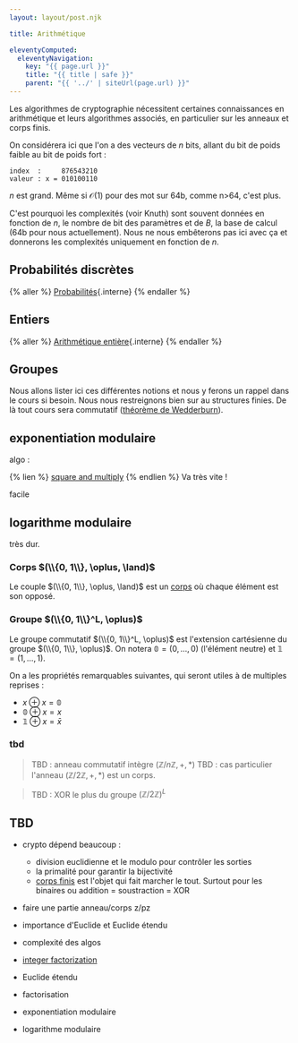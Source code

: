 ```yaml
---
layout: layout/post.njk

title: Arithmétique

eleventyComputed:
  eleventyNavigation:
    key: "{{ page.url }}"
    title: "{{ title | safe }}"
    parent: "{{ '../' | siteUrl(page.url) }}"
---
```


Les algorithmes de cryptographie nécessitent certaines connaissances en arithmétique et leurs algorithmes associés, en particulier sur les anneaux et corps finis.

On considérera ici que l'on a des vecteurs de $n$ bits, allant du bit de poids faible au bit de poids fort :

```
index  :     876543210
valeur : x = 010100110
```

$n$ est grand. Même si $\mathcal{O}(1)$ pour des mot sur 64b, comme n>64, c'est plus.

C'est pourquoi les complexités (voir Knuth) sont souvent données en fonction de $n$, le nombre de bit des paramètres et de $B$, la base de calcul (64b pour nous actuellement). Nous ne nous embêterons pas ici avec ça et donnerons les complexités uniquement en fonction de $n$.

## Probabilités discrètes

{% aller %}
[Probabilités](probabilités){.interne}
{% endaller %}

## Entiers

{% aller %}
[Arithmétique entière](nombres){.interne}
{% endaller %}

## Groupes

Nous allons lister ici ces différentes notions et nous y ferons un rappel dans le cours si besoin. Nous nous restreignons bien sur au structures finies. De là tout cours sera commutatif ([théorème de Wedderburn](https://fr.wikipedia.org/wiki/Th%C3%A9or%C3%A8me_de_Wedderburn)).


## exponentiation modulaire

algo :

{% lien %}
[square and multiply](https://www.youtube.com/watch?v=cbGB__V8MNk)
{% endlien %}
Va très vite !

facile

## logarithme modulaire

très dur.

### Corps $(\\{0, 1\\}, \oplus, \land)$

Le couple $(\\{0, 1\\}, \oplus, \land)$ est un [corps](https://fr.wikipedia.org/wiki/Corps_(math%C3%A9matiques)) où chaque élément est son opposé.

### Groupe $(\\{0, 1\\}^L, \oplus)$

Le groupe commutatif $(\\{0, 1\\}^L, \oplus)$ est l'extension cartésienne du groupe $(\\{0, 1\\}, \oplus)$. On notera $\mathbb{0} = (0, \dots, 0)$ (l'élément neutre) et $\mathbb{1} = (1, \dots, 1)$.

On a les propriétés remarquables suivantes, qui seront utiles à de multiples reprises :

- $x \oplus x = \mathbb{0}$
- $\mathbb{0} \oplus x = x$
- $\mathbb{1} \oplus x = \bar{x}$

### tbd

>TBD : anneau commutatif intègre $(\mathbb{Z}/n\mathbb{Z}, +, *)$
>TBD : cas particulier l'anneau $(\mathbb{Z}/2\mathbb{Z}, +, *)$ est un corps.

>TBD : XOR le plus du groupe $(\mathbb{Z}/2\mathbb{Z})^L$


## TBD

- crypto dépend beaucoup :
  - division euclidienne et le modulo pour contrôler les sorties
  - la primalité pour garantir la bijectivité
  - [corps finis](https://en.wikipedia.org/wiki/Finite_field_arithmetic) est l'objet qui fait marcher le tout. Surtout pour les binaires ou addition = soustraction = XOR

- faire une partie anneau/corps z/pz
- importance d'Euclide et Euclide étendu
- complexité des algos

- [integer factorization](https://en.wikipedia.org/wiki/Integer_factorization)

- Euclide étendu
- factorisation
- exponentiation modulaire
- logarithme modulaire
